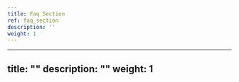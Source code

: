 ```yaml
---
title: Faq Section
ref: faq_section
description: ''
weight: 1
---
```

---
title: ""
description: ""
weight: 1
---